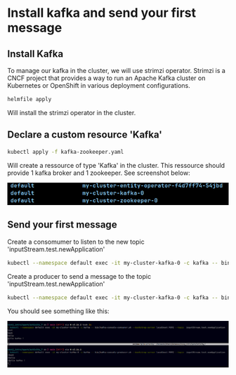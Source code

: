 # Install kafka and send your first message

## Install Kafka

To manage our kafka in the cluster, we will use strimzi operator. Strimzi is a CNCF project that provides a way to run an Apache Kafka cluster on Kubernetes or OpenShift in various deployment configurations.

```bash
helmfile apply
```

Will install the strimzi operator in the cluster.

## Declare a custom resource 'Kafka'

```bash
kubectl apply -f kafka-zookeeper.yaml
```

Will create a ressource of type 'Kafka' in the cluster. This ressource should provide 1 kafka broker and 1 zookeeper. See screenshot below:

![](pods.png)

## Send your first message

Create a consomumer to listen to the new topic 'inputStream.test.newApplication'

```bash
kubectl --namespace default exec -it my-cluster-kafka-0 -c kafka -- bin/kafka-console-consumer.sh --bootstrap-server localhost:9092 --topic  inputStream.test.newApplication
```

Create a producer to send a message to the topic 'inputStream.test.newApplication'

```bash
kubectl --namespace default exec -it my-cluster-kafka-0 -c kafka -- bin/kafka-console-producer.sh --bootstrap-server localhost:9092 --topic  inputStream.test.newApplication
```

You should see something like this:

![](kafka.png)
